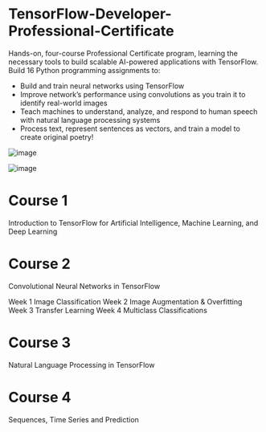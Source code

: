 # TensorFlow-Developer-Professional-Certificate
 Hands-on, four-course Professional Certificate program, learning the necessary tools to build scalable AI-powered applications with TensorFlow. 
 Build 16 Python programming assignments to: 

- Build and train neural networks using TensorFlow
- Improve network’s performance using convolutions as you train it to identify real-world images
- Teach machines to understand, analyze, and respond to human speech with natural language processing systems
- Process text, represent sentences as vectors, and train a model to create original poetry!

![image](https://user-images.githubusercontent.com/7217067/117889920-efdda780-b279-11eb-9778-d25c9871c1e4.png)

![image](https://user-images.githubusercontent.com/7217067/118224662-40efc600-b449-11eb-9ff0-66fd02266bbe.png)


# Course 1
 Introduction to TensorFlow for Artificial Intelligence, Machine Learning, and Deep Learning

# Course 2
 Convolutional Neural Networks in TensorFlow
 
Week 1 Image Classification
Week 2 Image Augmentation & Overfitting
Week 3 Transfer Learning
Week 4 Multiclass Classifications

# Course 3
 Natural Language Processing in TensorFlow

# Course 4
 Sequences, Time Series and Prediction


